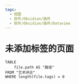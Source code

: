 ```yaml
---
tags:
  - 视图
  - 软件/Obsidian/插件
  - 软件/Obsidian/插件/Dataview
---
```

# 未添加标签的页面

```dataview
TABLE
	file.path AS "路径"
FROM "艺术评论"
WHERE length(file.tags) = 0
```

